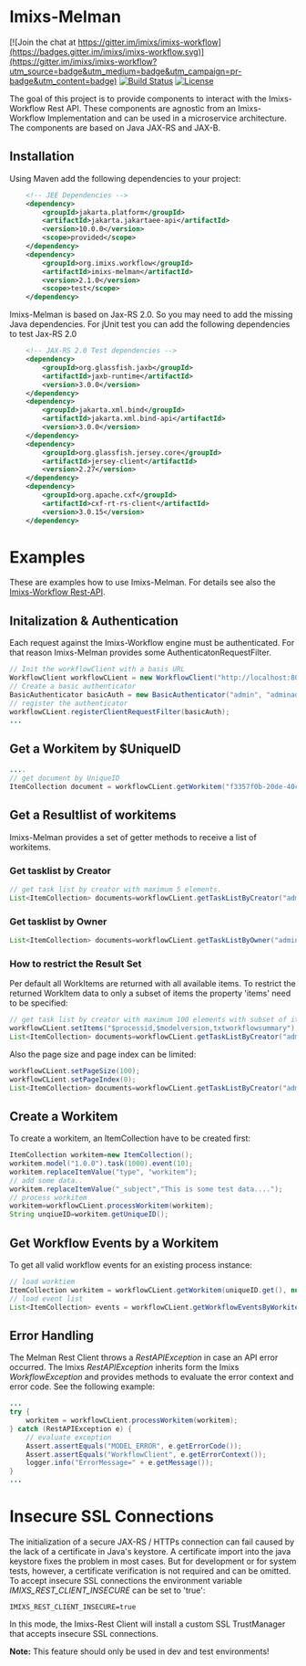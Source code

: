 # Imixs-Melman

[![Join the chat at https://gitter.im/imixs/imixs-workflow](https://badges.gitter.im/imixs/imixs-workflow.svg)](https://gitter.im/imixs/imixs-workflow?utm_source=badge&utm_medium=badge&utm_campaign=pr-badge&utm_content=badge)
[![Build Status](https://travis-ci.org/imixs/imixs-melman.svg?branch=master)](https://travis-ci.org/imixs/imixs-melman)
[![License](https://img.shields.io/badge/license-GPL-blue.svg)](https://github.com/imixs/imixs-melman/blob/master/LICENSE)

The goal of this project is to provide components to interact with the Imixs-Workflow Rest API. These components are agnostic from an Imixs-Workflow Implementation and can be used in a microservice architecture. The components are based on Java JAX-RS and JAX-B.

## Installation

Using Maven add the following dependencies to your project:

```xml
	<!-- JEE Dependencies -->
	<dependency>
		<groupId>jakarta.platform</groupId>
		<artifactId>jakarta.jakartaee-api</artifactId>
		<version>10.0.0</version>
		<scope>provided</scope>
	</dependency>
	<dependency>
		<groupId>org.imixs.workflow</groupId>
		<artifactId>imixs-melman</artifactId>
		<version>2.1.0</version>
		<scope>test</scope>
	</dependency>
```

Imixs-Melman is based on Jax-RS 2.0. So you may need to add the missing Java dependencies.
For jUnit test you can add the following dependencies to test Jax-RS 2.0

```xml
	<!-- JAX-RS 2.0 Test dependencies -->
	<dependency>
		<groupId>org.glassfish.jaxb</groupId>
		<artifactId>jaxb-runtime</artifactId>
		<version>3.0.0</version>
	</dependency>
	<dependency>
		<groupId>jakarta.xml.bind</groupId>
		<artifactId>jakarta.xml.bind-api</artifactId>
		<version>3.0.0</version>
	</dependency>
	<dependency>
		<groupId>org.glassfish.jersey.core</groupId>
		<artifactId>jersey-client</artifactId>
		<version>2.27</version>
	</dependency>
	<dependency>
		<groupId>org.apache.cxf</groupId>
		<artifactId>cxf-rt-rs-client</artifactId>
		<version>3.0.15</version>
	</dependency>
```

# Examples

These are examples how to use Imixs-Melman. For details see also the [Imixs-Workflow Rest-API](https://www.imixs.org/doc/restapi/index.html).

## Initalization & Authentication

Each request against the Imixs-Workflow engine must be authenticated. For that reason Imixs-Melman provides some AuthenticatonRequestFilter.

```java
// Init the workflowClient with a basis URL
WorkflowClient workflowCLient = new WorkflowClient("http://localhost:8080/office-rest/");
// Create a basic authenticator
BasicAuthenticator basicAuth = new BasicAuthenticator("admin", "adminadmin");
// register the authenticator
workflowCLient.registerClientRequestFilter(basicAuth);
...
```

## Get a Workitem by $UniqueID

```java
....
// get document by UniqueID
ItemCollection document = workflowCLient.getWorkitem("f3357f0b-20de-40ca-8aa1-4b9f43759c0b");
```

## Get a Resultlist of workitems

Imixs-Melman provides a set of getter methods to receive a list of workitems.

### Get tasklist by Creator

```java
// get task list by creator with maximum 5 elements.
List<ItemCollection> documents=workflowCLient.getTaskListByCreator("admin");
```

### Get tasklist by Owner

```java
List<ItemCollection> documents=workflowCLient.getTaskListByOwner("admin",5,0, null);
```

### How to restrict the Result Set

Per default all WorkItems are returned with all available items. To restrict the returned WorkItem data to only a subset of items the property 'items' need to be specified:

```java
// get task list by creator with maximum 100 elements with subset of items
workflowCLient.setItems("$processid,$modelversion,txtworkflowsummary");
List<ItemCollection> documents=workflowCLient.getTaskListByCreator("admin");
```

Also the page size and page index can be limited:

```java
workflowCLient.setPageSize(100);
workflowCLient.setPageIndex(0);
List<ItemCollection> documents=workflowCLient.getTaskListByCreator("admin");
```

## Create a Workitem

To create a workitem, an ItemCollection have to be created first:

```java
ItemCollection workitem=new ItemCollection();
workitem.model("1.0.0").task(1000).event(10);
workitem.replaceItemValue("type", "workitem");
// add some data..
workitem.replaceItemValue("_subject","This is some test data....");
// process workitem
workitem=workflowCLient.processWorkitem(workitem);
String unqiueID=workitem.getUniqueID();
```

## Get Workflow Events by a Workitem

To get all valid workflow events for an existing process instance:

```java
// load worktiem
ItemCollection workitem = workflowCLient.getWorkitem(uniqueID.get(), null);
// load event list
List<ItemCollection> events = workflowCLient.getWorkflowEventsByWorkitem(workitem);
```

## Error Handling

The Melman Rest Client throws a _RestAPIException_ in case an API error occurred. The Imixs _RestAPIException_ inherits form the Imixs _WorkflowException_ and provides methods to evaluate the error context and error code. See the following example:

```java
...
try {
	workitem = workflowCLient.processWorkitem(workitem);
} catch (RestAPIException e) {
	// evaluate exception
	Assert.assertEquals("MODEL_ERROR", e.getErrorCode());
	Assert.assertEquals("WorkflowClient", e.getErrorContext());
	logger.info("ErrorMessage=" + e.getMessage());
}
...
```

# Insecure SSL Connections

The initialization of a secure JAX-RS / HTTPs connection can fail caused by the lack of a certificate in Java's keystore. A certificate import into the java keystore fixes the problem in most cases. But for development or for system tests, however, a certificate verification is not required and can be omitted. To accept insecure SSL connections the environment variable _IMIXS_REST_CLIENT_INSECURE_ can be set to 'true':

    IMIXS_REST_CLIENT_INSECURE=true

In this mode, the Imixs-Rest Client will install a custom SSL TrustManager that accepts insecure SSL connections.

**Note:** This feature should only be used in dev and test environments!
